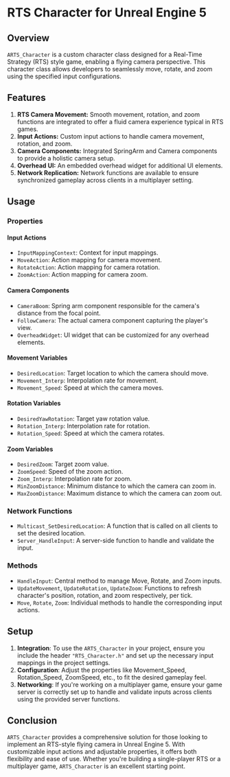 # RTS Character for Unreal Engine 5

## Overview
`ARTS_Character` is a custom character class designed for a Real-Time Strategy (RTS) style game, enabling a flying camera perspective. This character class allows developers to seamlessly move, rotate, and zoom using the specified input configurations.

## Features

1. **RTS Camera Movement:** Smooth movement, rotation, and zoom functions are integrated to offer a fluid camera experience typical in RTS games.
2. **Input Actions:** Custom input actions to handle camera movement, rotation, and zoom.
3. **Camera Components:** Integrated SpringArm and Camera components to provide a holistic camera setup.
4. **Overhead UI:** An embedded overhead widget for additional UI elements.
5. **Network Replication:** Network functions are available to ensure synchronized gameplay across clients in a multiplayer setting.

## Usage

### Properties

#### Input Actions
- `InputMappingContext`: Context for input mappings.
- `MoveAction`: Action mapping for camera movement.
- `RotateAction`: Action mapping for camera rotation.
- `ZoomAction`: Action mapping for camera zoom.

#### Camera Components
- `CameraBoom`: Spring arm component responsible for the camera's distance from the focal point.
- `FollowCamera`: The actual camera component capturing the player's view.
- `OverheadWidget`: UI widget that can be customized for any overhead elements.

#### Movement Variables
- `DesiredLocation`: Target location to which the camera should move.
- `Movement_Interp`: Interpolation rate for movement.
- `Movement_Speed`: Speed at which the camera moves.

#### Rotation Variables
- `DesiredYawRotation`: Target yaw rotation value.
- `Rotation_Interp`: Interpolation rate for rotation.
- `Rotation_Speed`: Speed at which the camera rotates.

#### Zoom Variables
- `DesiredZoom`: Target zoom value.
- `ZoomSpeed`: Speed of the zoom action.
- `Zoom_Interp`: Interpolation rate for zoom.
- `MinZoomDistance`: Minimum distance to which the camera can zoom in.
- `MaxZoomDistance`: Maximum distance to which the camera can zoom out.

### Network Functions
- `Multicast_SetDesiredLocation`: A function that is called on all clients to set the desired location.
- `Server_HandleInput`: A server-side function to handle and validate the input.

### Methods

- `HandleInput`: Central method to manage Move, Rotate, and Zoom inputs.
- `UpdateMovement`, `UpdateRotation`, `UpdateZoom`: Functions to refresh character's position, rotation, and zoom respectively, per tick.
- `Move`, `Rotate`, `Zoom`: Individual methods to handle the corresponding input actions.

## Setup

1. **Integration**: To use the `ARTS_Character` in your project, ensure you include the header `"RTS_Character.h"` and set up the necessary input mappings in the project settings.
2. **Configuration**: Adjust the properties like Movement_Speed, Rotation_Speed, ZoomSpeed, etc., to fit the desired gameplay feel.
3. **Networking**: If you're working on a multiplayer game, ensure your game server is correctly set up to handle and validate inputs across clients using the provided server functions.

## Conclusion
`ARTS_Character` provides a comprehensive solution for those looking to implement an RTS-style flying camera in Unreal Engine 5. With customizable input actions and adjustable properties, it offers both flexibility and ease of use. Whether you're building a single-player RTS or a multiplayer game, `ARTS_Character` is an excellent starting point.

